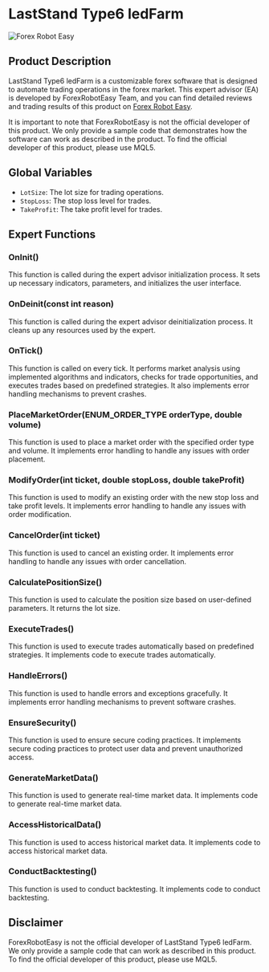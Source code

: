 # LastStand Type6 ledFarm

![Forex Robot Easy](https://www.forexroboteasy.com/wp-content/uploads/2021/07/forex-robot-easy-logo.png)

## Product Description

LastStand Type6 ledFarm is a customizable forex software that is designed to automate trading operations in the forex market. This expert advisor (EA) is developed by ForexRobotEasy Team, and you can find detailed reviews and trading results of this product on [Forex Robot Easy](https://forexroboteasy.com/forex-robot-review/laststand-type6-ledfarm-customizable-forex-software-review/). 

It is important to note that ForexRobotEasy is not the official developer of this product. We only provide a sample code that demonstrates how the software can work as described in the product. To find the official developer of this product, please use MQL5.

## Global Variables

- `LotSize`: The lot size for trading operations.
- `StopLoss`: The stop loss level for trades.
- `TakeProfit`: The take profit level for trades.

## Expert Functions

### OnInit()

This function is called during the expert advisor initialization process. It sets up necessary indicators, parameters, and initializes the user interface.

### OnDeinit(const int reason)

This function is called during the expert advisor deinitialization process. It cleans up any resources used by the expert.

### OnTick()

This function is called on every tick. It performs market analysis using implemented algorithms and indicators, checks for trade opportunities, and executes trades based on predefined strategies. It also implements error handling mechanisms to prevent crashes.

### PlaceMarketOrder(ENUM_ORDER_TYPE orderType, double volume)

This function is used to place a market order with the specified order type and volume. It implements error handling to handle any issues with order placement.

### ModifyOrder(int ticket, double stopLoss, double takeProfit)

This function is used to modify an existing order with the new stop loss and take profit levels. It implements error handling to handle any issues with order modification.

### CancelOrder(int ticket)

This function is used to cancel an existing order. It implements error handling to handle any issues with order cancellation.

### CalculatePositionSize()

This function is used to calculate the position size based on user-defined parameters. It returns the lot size.

### ExecuteTrades()

This function is used to execute trades automatically based on predefined strategies. It implements code to execute trades automatically.

### HandleErrors()

This function is used to handle errors and exceptions gracefully. It implements error handling mechanisms to prevent software crashes.

### EnsureSecurity()

This function is used to ensure secure coding practices. It implements secure coding practices to protect user data and prevent unauthorized access.

### GenerateMarketData()

This function is used to generate real-time market data. It implements code to generate real-time market data.

### AccessHistoricalData()

This function is used to access historical market data. It implements code to access historical market data.

### ConductBacktesting()

This function is used to conduct backtesting. It implements code to conduct backtesting.

## Disclaimer

ForexRobotEasy is not the official developer of LastStand Type6 ledFarm. We only provide a sample code that can work as described in this product. To find the official developer of this product, please use MQL5.
